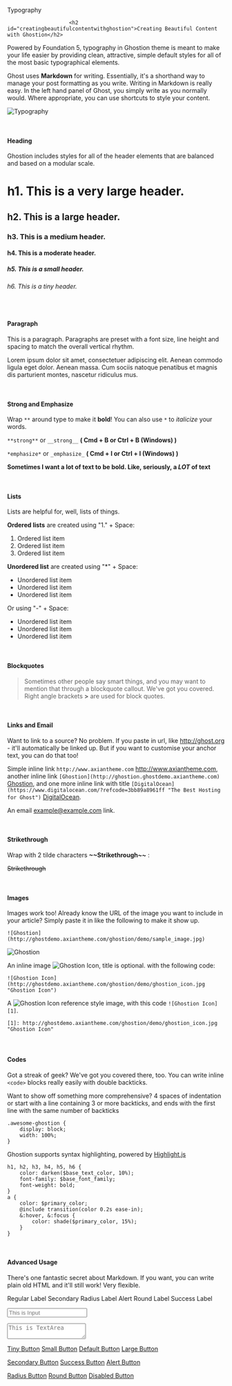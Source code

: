 Typography

                        <h2 id="creatingbeautifulcontentwithghostion">Creating Beautiful Content with Ghostion</h2>

<p>Powered by Foundation 5, typography in Ghostion theme is meant to make your life easier by providing clean, attractive, simple default styles for all of the most basic typographical elements.</p>

<p>Ghost uses <strong>Markdown</strong> for writing. Essentially, it's a shorthand way to manage your post formatting as you write. Writing in Markdown is really easy. In the left hand panel of Ghost, you simply write as you normally would. Where appropriate, you can use shortcuts to style your content. </p>

<p><img src="http://ghostdemo.axiantheme.com/ghostion/demo/typography.jpg" alt="Typography"></p>

<p><br></p>

<h4 id="heading">Heading</h4>

<p>Ghostion includes styles for all of the header elements that are balanced and based on a modular scale.</p>

<h1 id="h1thisisaverylargeheader">h1. This is a very large header.</h1>

<h2 id="h2thisisalargeheader">h2. This is a large header.</h2>

<h3 id="h3thisisamediumheader">h3. This is a medium header.</h3>

<h4 id="h4thisisamoderateheader">h4. This is a moderate header.</h4>

<h5 id="h5thisisasmallheader">h5. This is a small header.</h5>

<h6 id="h6thisisatinyheader">h6. This is a tiny header.</h6>

<p><br></p>

<h4 id="paragraph">Paragraph</h4>

<p>This is a paragraph. Paragraphs are preset with a font size, line height and spacing to match the overall vertical rhythm.</p>

<p>Lorem ipsum dolor sit amet, consectetuer adipiscing elit. Aenean commodo ligula eget dolor. Aenean massa. Cum sociis natoque penatibus et magnis dis parturient montes, nascetur ridiculus mus.</p>

<p><br></p>

<h4 id="strongandemphasize">Strong and Emphasize</h4>

<p>Wrap <code>**</code> around type to make it <strong>bold</strong>! You can also use <code>*</code> to <em>italicize</em> your words.</p>

<p><code>**strong**</code> or <code>__strong__</code> <strong>( Cmd + B or Ctrl + B (Windows) )</strong></p>

<p><code>*emphasize*</code> or <code>_emphasize_</code> <strong>( Cmd + I or Ctrl + I (Windows) )</strong></p>

<p><strong>Sometimes I want a lot of text to be bold. Like, seriously, a <em>LOT</em> of text</strong></p>

<p><br></p>

<h4 id="lists">Lists</h4>

<p>Lists are helpful for, well, lists of things.</p>

<p><strong>Ordered lists</strong> are created using "1." + Space:</p>

<ol>
<li>Ordered list item  </li>
<li>Ordered list item  </li>
<li>Ordered list item</li>
</ol>

<p><strong>Unordered list</strong> are created using "*" + Space:</p>

<ul>
<li>Unordered list item</li>
<li>Unordered list item</li>
<li>Unordered list item </li>
</ul>

<p>Or using "-" + Space:</p>

<ul>
<li>Unordered list item</li>
<li>Unordered list item</li>
<li>Unordered list item</li>
</ul>

<p><br></p>

<h4 id="blockquotes">Blockquotes</h4>

<blockquote>
  <p>Sometimes other people say smart things, and you may want to mention that through a blockquote callout. We've got you covered. Right angle brackets <strong>&gt;</strong> are used for block quotes.</p>
</blockquote>

<p><br></p>

<h4 id="linksandemail">Links and Email</h4>

<p>Want to link to a source? No problem. If you paste in url, like <a href="http://ghost.org">http://ghost.org</a> - it'll automatically be linked up. But if you want to customise your anchor text, you can do that too! </p>

<p>Simple inline link <code>http://www.axiantheme.com</code> <a href="http://www.axiantheme.com">http://www.axiantheme.com</a>, another inline link <code>[Ghostion](http://ghostion.ghostdemo.axiantheme.com)</code> <a href="http://ghostion.ghostdemo.axiantheme.com">Ghostion</a>, and one more inline link with title <code>[DigitalOcean](https://www.digitalocean.com/?refcode=3bb89a8961ff "The Best Hosting for Ghost")</code> <a href="https://www.digitalocean.com/?refcode=3bb89a8961ff" title="The Best Hosting for Ghost">DigitalOcean</a>. </p>

<p>An email <a href="mailto:example@example.com">example@example.com</a> link.</p>

<p><br></p>

<h4 id="strikethrough">Strikethrough</h4>

<p>Wrap with 2 tilde characters <strong>~~Strikethrough~~</strong> :</p>

<p><del>Strikethrough</del></p>

<p><br></p>

<h4 id="images">Images</h4>

<p>Images work too! Already know the URL of the image you want to include in your article? Simply paste it in like the following to make it show up.</p>

<p><code>![Ghostion](http://ghostdemo.axiantheme.com/ghostion/demo/sample_image.jpg)</code></p>

<p><img src="http://ghostdemo.axiantheme.com/ghostion/demo/sample_image.jpg" alt="Ghostion"></p>

<p>An inline image <img src="http://ghostdemo.axiantheme.com/ghostion/demo/ghostion_icon.jpg" alt="Ghostion Icon" title="Ghostion Icon">, title is optional. with the following code:</p>

<p><code>![Ghostion Icon](http://ghostdemo.axiantheme.com/ghostion/demo/ghostion_icon.jpg "Ghostion Icon")</code></p>

<p>A <img src="http://ghostdemo.axiantheme.com/ghostion/demo/ghostion_icon.jpg" alt="Ghostion Icon" title="Ghostion Icon"> reference style image, with this code <code>![Ghostion Icon][1]</code>.</p>

<p><code>[1]: http://ghostdemo.axiantheme.com/ghostion/demo/ghostion_icon.jpg "Ghostion Icon"</code>
<br> <br>
<br></p>

<h4 id="codes">Codes</h4>

<p>Got a streak of geek? We've got you covered there, too. You can write inline <code>&lt;code&gt;</code> blocks really easily with double backticks. </p>

<p>Want to show off something more comprehensive? 4 spaces of indentation or start with a line containing 3 or more backticks, and ends with the first line with the same number of backticks</p>

<pre><code class=" hljs css"><span class="hljs-class">.awesome-ghostion</span> <span class="hljs-rules">{
    <span class="hljs-rule"><span class="hljs-attribute">display</span>:<span class="hljs-value"> block</span></span>;
    <span class="hljs-rule"><span class="hljs-attribute">width</span>:<span class="hljs-value"> <span class="hljs-number">100</span>%</span></span>;
<span class="hljs-rule">}</span></span>
</code></pre>

<p>Ghostion supports syntax highlighting, powered by <a href="http://highlightjs.org/">Highlight.js</a></p>

<pre><code class=" hljs ruby">h1, h2, h3, h4, h5, h6 {  
    <span class="hljs-symbol">color:</span> darken(<span class="hljs-variable">$base_text_color</span>, <span class="hljs-number">10</span>%);
    font-<span class="hljs-symbol">family:</span> <span class="hljs-variable">$base_font_family</span>;
    font-<span class="hljs-symbol">weight:</span> bold;
}
a {  
    <span class="hljs-symbol">color:</span> <span class="hljs-variable">$primary_color</span>;
    <span class="hljs-variable">@include</span> transition(color <span class="hljs-number">0</span>.<span class="hljs-number">2</span>s ease-<span class="hljs-keyword">in</span>);
    &amp;<span class="hljs-symbol">:hover</span>, &amp;<span class="hljs-symbol">:focus</span> {
        <span class="hljs-symbol">color:</span> shade(<span class="hljs-variable">$primary_color</span>, <span class="hljs-number">15</span>%);
    }
}
</code></pre>

<p><br></p>

<h4 id="advancedusage">Advanced Usage</h4>

<p>There's one fantastic secret about Markdown. If you want, you can write plain old HTML and it'll still work! Very flexible.</p>

<p><span class="label">Regular Label</span> <span class="secondary radius label">Secondary Radius Label</span> <span class="alert round label">Alert Round Label</span> <span class="success label">Success Label</span></p>

<p><input type="text" placeholder="This is Input"></p>

<p><textarea placeholder="This is TextArea"></textarea></p>

<p><a href="#" class="button tiny">Tiny Button</a> <a href="#" class="button small">Small Button</a> <a href="#" class="button">Default Button</a> <a href="#" class="button large">Large Button</a></p>

<p><a href="#" class="button secondary">Secondary Button</a> <a href="#" class="button success">Success Button</a> <a href="#" class="button alert">Alert Button</a></p>

<p><a href="#" class="button radius">Radius Button</a> <a href="#" class="button round">Round Button</a> <a href="#" class="button disabled">Disabled Button</a></p>
